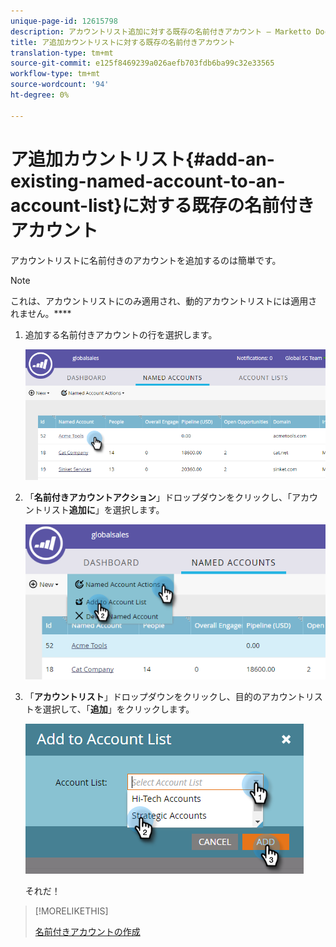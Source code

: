 ```yaml
---
unique-page-id: 12615798
description: アカウントリスト追加に対する既存の名前付きアカウント — Marketto Docs — 製品ドキュメント
title: ア追加カウントリストに対する既存の名前付きアカウント
translation-type: tm+mt
source-git-commit: e125f8469239a026aefb703fdb6ba99c32e33565
workflow-type: tm+mt
source-wordcount: '94'
ht-degree: 0%

---
```



# ア追加カウントリスト{#add-an-existing-named-account-to-an-account-list}に対する既存の名前付きアカウント

アカウントリストに名前付きのアカウントを追加するのは簡単です。

>[!NOTE]
>
>これは、アカウントリストにのみ適用され、動的アカウントリストには適用されません。****

1. 追加する名前付きアカウントの行を選択します。

   ![](assets/four-1.png)

1. 「**名前付きアカウントアクション**」ドロップダウンをクリックし、「アカウントリスト&#x200B;**追加に**」を選択します。

   ![](assets/five-1.png)

1. 「**アカウントリスト**」ドロップダウンをクリックし、目的のアカウントリストを選択して、「**追加**」をクリックします。

   ![](assets/six-1.png)

   それだ！

>[!MORELIKETHIS]
>
>[名前付きアカウントの作成](/help/marketo/product-docs/account-based-marketing/target/named-accounts/create-a-named-account.md)
